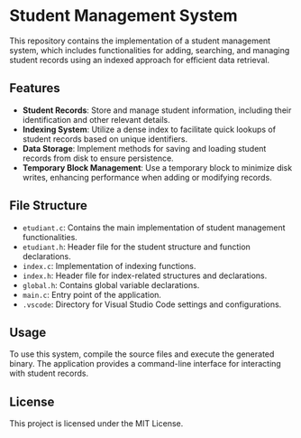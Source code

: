 # Student Management System

This repository contains the implementation of a student management system, which includes functionalities for adding, searching, and managing student records using an indexed approach for efficient data retrieval.

## Features

- **Student Records**: Store and manage student information, including their identification and other relevant details.
- **Indexing System**: Utilize a dense index to facilitate quick lookups of student records based on unique identifiers.
- **Data Storage**: Implement methods for saving and loading student records from disk to ensure persistence.
- **Temporary Block Management**: Use a temporary block to minimize disk writes, enhancing performance when adding or modifying records.

## File Structure

- `etudiant.c`: Contains the main implementation of student management functionalities.
- `etudiant.h`: Header file for the student structure and function declarations.
- `index.c`: Implementation of indexing functions.
- `index.h`: Header file for index-related structures and declarations.
- `global.h`: Contains global variable declarations.
- `main.c`: Entry point of the application.
- `.vscode`: Directory for Visual Studio Code settings and configurations.

## Usage

To use this system, compile the source files and execute the generated binary. The application provides a command-line interface for interacting with student records.

## License

This project is licensed under the MIT License.
